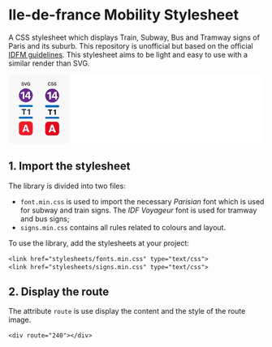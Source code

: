 # Ile-de-france Mobility Stylesheet 

A CSS stylesheet which displays Train, Subway, Bus and Tramway signs of Paris and its suburb. This repository is unofficial but based on the official [IDFM guidelines](https://data.iledefrance-mobilites.fr/pages/chartes-et-prescriptions/). This stylesheet aims to be light and easy to use with a similar render than SVG.

![](example.png)

## 1. Import the stylesheet

The library is divided into two files:

- `font.min.css` is used to import the necessary _Parisian_ font which is used for subway and train signs. The _IDF Voyageur_ font is used for tramway and bus signs;
- `signs.min.css` contains all rules related to colours and layout.

To use the library, add the stylesheets at your project:

	<link href="stylesheets/fonts.min.css" type="text/css">
	<link href="stylesheets/signs.min.css" type="text/css">
	
## 2. Display the route

The attribute `route` is use display the content and the style of the route image. 

	<div route="240"></div>
